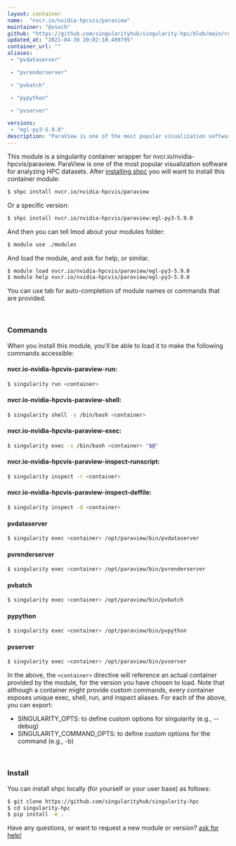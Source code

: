```yaml
---
layout: container
name:  "nvcr.io/nvidia-hpcvis/paraview"
maintainer: "@vsoch"
github: "https://github.com/singularityhub/singularity-hpc/blob/main/registry/nvcr.io/nvidia-hpcvis/paraview/container.yaml"
updated_at: "2021-04-30 20:02:10.489795"
container_url: ""
aliases:
 - "pvdataserver"

 - "pvrenderserver"

 - "pvbatch"

 - "pypython"

 - "pvserver"

versions:
 - "egl-py3-5.9.0"
description: "ParaView is one of the most popular visualization software for analyzing HPC datasets."
---
```


This module is a singularity container wrapper for nvcr.io/nvidia-hpcvis/paraview.
ParaView is one of the most popular visualization software for analyzing HPC datasets.
After [installing shpc](#install) you will want to install this container module:

```bash
$ shpc install nvcr.io/nvidia-hpcvis/paraview
```

Or a specific version:

```bash
$ shpc install nvcr.io/nvidia-hpcvis/paraview:egl-py3-5.9.0
```

And then you can tell lmod about your modules folder:

```bash
$ module use ./modules
```

And load the module, and ask for help, or similar.

```bash
$ module load nvcr.io/nvidia-hpcvis/paraview/egl-py3-5.9.0
$ module help nvcr.io/nvidia-hpcvis/paraview/egl-py3-5.9.0
```

You can use tab for auto-completion of module names or commands that are provided.

<br>

### Commands

When you install this module, you'll be able to load it to make the following commands accessible:

#### nvcr.io-nvidia-hpcvis-paraview-run:

```bash
$ singularity run <container>
```

#### nvcr.io-nvidia-hpcvis-paraview-shell:

```bash
$ singularity shell -s /bin/bash <container>
```

#### nvcr.io-nvidia-hpcvis-paraview-exec:

```bash
$ singularity exec -s /bin/bash <container> "$@"
```

#### nvcr.io-nvidia-hpcvis-paraview-inspect-runscript:

```bash
$ singularity inspect -r <container>
```

#### nvcr.io-nvidia-hpcvis-paraview-inspect-deffile:

```bash
$ singularity inspect -d <container>
```


#### pvdataserver
       
```bash
$ singularity exec <container> /opt/paraview/bin/pvdataserver
```


#### pvrenderserver
       
```bash
$ singularity exec <container> /opt/paraview/bin/pvrenderserver
```


#### pvbatch
       
```bash
$ singularity exec <container> /opt/paraview/bin/pvbatch
```


#### pypython
       
```bash
$ singularity exec <container> /opt/paraview/bin/pvpython
```


#### pvserver
       
```bash
$ singularity exec <container> /opt/paraview/bin/pvserver
```



In the above, the `<container>` directive will reference an actual container provided
by the module, for the version you have chosen to load. Note that although a container
might provide custom commands, every container exposes unique exec, shell, run, and
inspect aliases. For each of the above, you can export:

 - SINGULARITY_OPTS: to define custom options for singularity (e.g., --debug)
 - SINGULARITY_COMMAND_OPTS: to define custom options for the command (e.g., -b)

<br>
  
### Install

You can install shpc locally (for yourself or your user base) as follows:

```bash
$ git clone https://github.com/singularityhub/singularity-hpc
$ cd singularity-hpc
$ pip install -e .
```

Have any questions, or want to request a new module or version? [ask for help!](https://github.com/singularityhub/singularity-hpc/issues)